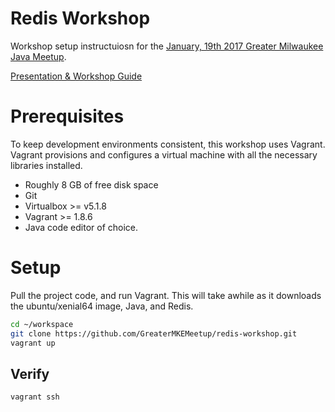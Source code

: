 # Redis Workshop

Workshop setup instructuiosn for the [January, 19th 2017 Greater Milwaukee Java Meetup](https://www.meetup.com/Greater-Milwaukee-Java-Meetup/events/235904449/).

[Presentation & Workshop Guide](https://docs.google.com/presentation/d/156sNIo9jzVETF_gnxzWMOueuHzBZcvhA8t3X78C397M/edit?usp=sharing)

# Prerequisites

To keep development environments consistent, this workshop uses Vagrant.  Vagrant provisions and configures a virtual machine with all the necessary libraries installed.

* Roughly 8 GB of free disk space
* Git
* Virtualbox >= v5.1.8
* Vagrant >= 1.8.6
* Java code editor of choice.

# Setup

Pull the project code, and run Vagrant.  This will take awhile as it downloads the ubuntu/xenial64 image, Java, and Redis.
```bash
cd ~/workspace
git clone https://github.com/GreaterMKEMeetup/redis-workshop.git 
vagrant up
```
## Verify
```bash
vagrant ssh
```
